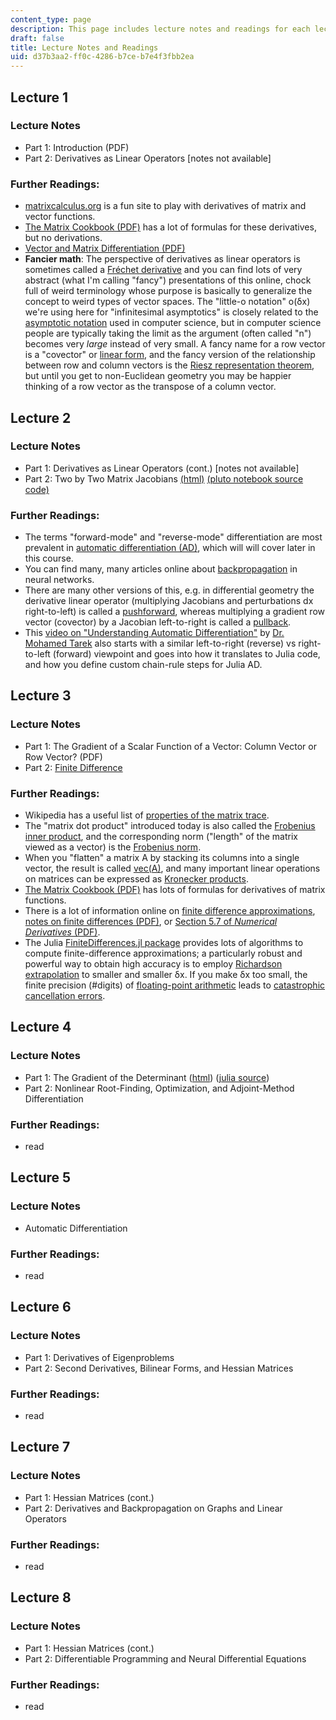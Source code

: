 ```yaml
---
content_type: page
description: This page includes lecture notes and readings for each lecture.
draft: false
title: Lecture Notes and Readings
uid: d37b3aa2-ff0c-4286-b7ce-b7e4f3fbb2ea
---
```

## Lecture 1

### Lecture Notes

- Part 1: Introduction (PDF)
- Part 2: Derivatives as Linear Operators \[notes not available\]

### Further Readings:

- [matrixcalculus.org](http://www.matrixcalculus.org/) is a fun site to play with derivatives of matrix and vector functions. 
- [The Matrix Cookbook (PDF)](https://www.math.uwaterloo.ca/~hwolkowi/matrixcookbook.pdf) has a lot of formulas for these derivatives, but no derivations.
- [Vector and Matrix Differentiation (PDF)](https://cdn-uploads.piazza.com/paste/j779e63owl53k6/04b2cb8c2f300212d723bea822a6b856085b28e28ca9debc75a05761a436499c/6.S087_Lecture_2.pdf)
- **Fancier math**: The perspective of derivatives as linear operators is sometimes called a [Fréchet derivative](https://en.wikipedia.org/wiki/Fr%C3%A9chet_derivative) and you can find lots of very abstract (what I'm calling "fancy") presentations of this online, chock full of weird terminology whose purpose is basically to generalize the concept to weird types of vector spaces. The "little-o notation" o(δx) we're using here for "infinitesimal asymptotics" is closely related to the [asymptotic notation](https://en.wikipedia.org/wiki/Big_O_notation) used in computer science, but in computer science people are typically taking the limit as the argument (often called "n") becomes very *large* instead of very small. A fancy name for a row vector is a "covector" or [linear form](https://en.wikipedia.org/wiki/Linear_form), and the fancy version of the relationship between row and column vectors is the [Riesz representation theorem](https://en.wikipedia.org/wiki/Riesz_representation_theorem), but until you get to non-Euclidean geometry you may be happier thinking of a row vector as the transpose of a column vector.

## Lecture 2

### Lecture Notes

- Part 1: Derivatives as Linear Operators (cont.) \[notes not available\]
- Part 2: Two by Two Matrix Jacobians [(html)](https://rawcdn.githack.com/mitmath/matrixcalc/7340d2a7d40e6548a5ca0945ecae96cbac659929/2x2Jacobians.jl.html) [(pluto notebook source code)](https://github.com/mitmath/matrixcalc/blob/main/2x2Jacobians.jl)

### Further Readings:

- The terms "forward-mode" and "reverse-mode" differentiation are most prevalent in [automatic differentiation (AD)](https://en.wikipedia.org/wiki/Automatic_differentiation), which will will cover later in this course. 
- You can find many, many articles online about [backpropagation](https://en.wikipedia.org/wiki/Backpropagation) in neural networks. 
- There are many other versions of this, e.g. in differential geometry the derivative linear operator (multiplying Jacobians and perturbations dx right-to-left) is called a [pushforward](https://en.wikipedia.org/wiki/Pushforward_(differential)), whereas multiplying a gradient row vector (covector) by a Jacobian left-to-right is called a [pullback](https://en.wikipedia.org/wiki/Pullback_(differential_geometry)). 
- This [video on "Understanding Automatic Differentiation"](https://www.youtube.com/watch?v=UqymrMG-Qi4) by [Dr. Mohamed Tarek](https://github.com/mohamed82008) also starts with a similar left-to-right (reverse) vs right-to-left (forward) viewpoint and goes into how it translates to Julia code, and how you define custom chain-rule steps for Julia AD.

## Lecture 3

### Lecture Notes

- Part 1: The Gradient of a Scalar Function of a Vector: Column Vector or Row Vector? (PDF)
- Part 2: [Finite Difference](https://nbviewer.org/github/mitmath/matrixcalc/blob/main/Finite%20difference%20checks.ipynb)

### Further Readings:

- Wikipedia has a useful list of [properties of the matrix trace](https://en.wikipedia.org/wiki/Trace_(linear_algebra)#Properties). 
- The "matrix dot product" introduced today is also called the [Frobenius inner product](https://en.wikipedia.org/wiki/Frobenius_inner_product), and the corresponding norm ("length" of the matrix viewed as a vector) is the [Frobenius norm](https://mathworld.wolfram.com/FrobeniusNorm.html). 
- When you "flatten" a matrix A by stacking its columns into a single vector, the result is called [vec(A)](https://en.wikipedia.org/wiki/Vectorization_(mathematics)), and many important linear operations on matrices can be expressed as [Kronecker products](https://en.wikipedia.org/wiki/Kronecker_product). 
- [The Matrix Cookbook (PDF)](https://www.math.uwaterloo.ca/~hwolkowi/matrixcookbook.pdf) has lots of formulas for derivatives of matrix functions. 
- There is a lot of information online on [finite difference approximations](https://en.wikipedia.org/wiki/Finite_difference), [notes on finite differences (PDF)](https://github.com/mitmath/18303/blob/fall16/difference-approx.pdf), or [Section 5.7 of *Numerical Derivatives* (PDF)](http://www.it.uom.gr/teaching/linearalgebra/NumericalRecipiesInC/c5-7.pdf). 
- The Julia [FiniteDifferences.jl package](https://github.com/JuliaDiff/FiniteDifferences.jl) provides lots of algorithms to compute finite-difference approximations; a particularly robust and powerful way to obtain high accuracy is to employ [Richardson extrapolation](https://github.com/JuliaDiff/FiniteDifferences.jl#richardson-extrapolation) to smaller and smaller δx. If you make δx too small, the finite precision (#digits) of [floating-point arithmetic](https://en.wikipedia.org/wiki/Floating-point_arithmetic) leads to [catastrophic cancellation errors](https://en.wikipedia.org/wiki/Catastrophic_cancellation).

## Lecture 4

### Lecture Notes

- Part 1: The Gradient of the Determinant ([html](https://rawcdn.githack.com/mitmath/matrixcalc/c97512521a9ff63802454ee258f1759c45f7d8b6/determinant_and_inverse.html)) ([julia source](https://github.com/mitmath/matrixcalc/blob/main/determinant_and_inverse.jl))
- Part 2: Nonlinear Root-Finding, Optimization, and Adjoint-Method Differentiation

### Further Readings:

- read

## Lecture 5

### Lecture Notes

- Automatic Differentiation

### Further Readings:

- read

## Lecture 6

### Lecture Notes

- Part 1: Derivatives of Eigenproblems
- Part 2: Second Derivatives, Bilinear Forms, and Hessian Matrices

### Further Readings:

- read

## Lecture 7

### Lecture Notes

- Part 1: Hessian Matrices (cont.)
- Part 2: Derivatives and Backpropagation on Graphs and Linear Operators

### Further Readings:

- read

## Lecture 8

### Lecture Notes

- Part 1: Hessian Matrices (cont.)
- Part 2: Differentiable Programming and Neural Differential Equations

### Further Readings:

- read